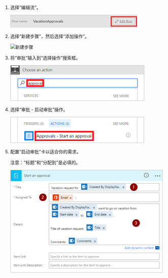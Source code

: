 1. 选择“编辑流”。
   
    ![编辑流](media/modern-approvals/edit-flow.png)
2. 选择“新建步骤”，然后选择“添加操作”。
   
    ![新建步骤](media/modern-approvals/select-sharepoint-add-action.png)
3. 将“审批”输入到“选择操作”搜索框。
   
    ![搜索审批](media/modern-approvals/search-approvals.png)
4. 选择“审批 - 启动审批”操作。
   
    ![选择“审批”操作](media/modern-approvals/select-approvals.png)
5. 配置“启动审批”卡以适合你的需求。
   
     注意：“标题”和“分配到”是必填的。
   
    ![配置审批](media/modern-approvals/provide-approval-config-info.png)

